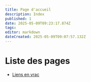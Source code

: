 ```yaml
---
title: Page d'accueil
description: Index
published: 1
date: 2025-05-09T09:23:17.874Z
tags: 
editor: markdown
dateCreated: 2025-05-09T09:07:57.132Z
---
```


# Liste des pages

- [Liens en vrac](/vrac)
